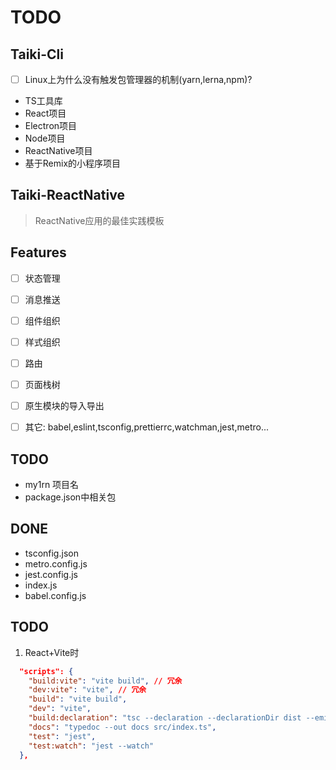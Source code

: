 # TODO

## Taiki-Cli
- [ ] Linux上为什么没有触发包管理器的机制(yarn,lerna,npm)?

- TS工具库
- React项目
- Electron项目
- Node项目
- ReactNative项目
- 基于Remix的小程序项目


## Taiki-ReactNative

> ReactNative应用的最佳实践模板

## Features

- [ ] 状态管理
- [ ] 消息推送
- [ ] 组件组织
- [ ] 样式组织
- [ ] 路由
- [ ] 页面栈树
- [ ] 原生模块的导入导出

- [ ] 其它: babel,eslint,tsconfig,prettierrc,watchman,jest,metro... 

## TODO
- my1rn 项目名
- package.json中相关包

## DONE
- tsconfig.json
- metro.config.js
- jest.config.js
- index.js
- babel.config.js


## TODO

1. React+Vite时
```json
  "scripts": {
    "build:vite": "vite build", // 冗余
    "dev:vite": "vite", // 冗余
    "build": "vite build",
    "dev": "vite",
    "build:declaration": "tsc --declaration --declarationDir dist --emitDeclarationOnly src/index.ts",
    "docs": "typedoc --out docs src/index.ts",
    "test": "jest",
    "test:watch": "jest --watch"
  },
```